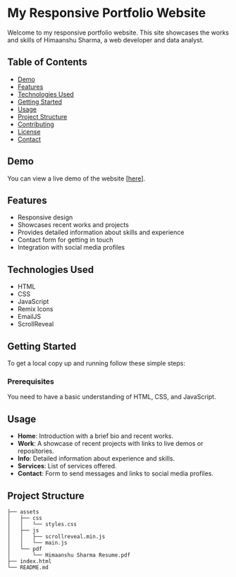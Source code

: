 # My Responsive Portfolio Website

Welcome to my responsive portfolio website. This site showcases the works and skills of Himaanshu Sharma, a web developer and data analyst.

## Table of Contents

- [Demo](#demo)
- [Features](#features)
- [Technologies Used](#technologies-used)
- [Getting Started](#getting-started)
- [Usage](#usage)
- [Project Structure](#project-structure)
- [Contributing](#contributing)
- [License](#license)
- [Contact](#contact)

## Demo

You can view a live demo of the website [[here](https://iamsaurav.netlify.app/#)].

## Features

- Responsive design
- Showcases recent works and projects
- Provides detailed information about skills and experience
- Contact form for getting in touch
- Integration with social media profiles

## Technologies Used

- HTML
- CSS
- JavaScript
- Remix Icons
- EmailJS
- ScrollReveal

## Getting Started

To get a local copy up and running follow these simple steps:

### Prerequisites

You need to have a basic understanding of HTML, CSS, and JavaScript.



## Usage

- **Home**: Introduction with a brief bio and recent works.
- **Work**: A showcase of recent projects with links to live demos or repositories.
- **Info**: Detailed information about experience and skills.
- **Services**: List of services offered.
- **Contact**: Form to send messages and links to social media profiles.

## Project Structure

```plaintext
├── assets
│   ├── css
│   │   └── styles.css
│   ├── js
│   │   ├── scrollreveal.min.js
│   │   └── main.js
│   └── pdf
│       └── Himaanshu Sharma Resume.pdf
├── index.html
└── README.md
